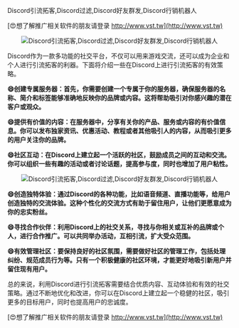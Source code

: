 Discord引流拓客,Discord过滤,Discord好友群发,Discord行销机器人

[😍想了解推广相关软件的朋友请登录 http://www.vst.tw](http://www.vst.tw)

 <center><img src="https://vst.tw/MP4/tuiguang/png/5.png" alt="Discord引流拓客,Discord过滤,Discord好友群发,Discord行销机器人"></center>

Discord作为一款多功能的社交平台，不仅可以用来游戏交流，还可以成为企业和个人进行引流拓客的利器。下面将介绍一些在Discord上进行引流拓客的有效策略。

**😄创建专属服务器：首先，你需要创建一个专属于你的服务器，确保服务器的名称、简介和标签能够准确地反映你的品牌或内容。这将帮助吸引对你感兴趣的潜在客户或观众。**

**😄提供有价值的内容：在服务器中，分享有关你的产品、服务或内容的有价值信息。你可以发布独家资讯、优惠活动、教程或者其他吸引人的内容，从而吸引更多的用户关注你的品牌。**

**😄社区互动：在Discord上建立起一个活跃的社区，鼓励成员之间的互动和交流。你可以组织一些有趣的活动或者讨论话题，提高参与度，同时也增加了用户粘性。**

 <center><img src="https://vst.tw/MP4/tuiguang/png/4.png" alt="Discord引流拓客,Discord过滤,Discord好友群发,Discord行销机器人"></center>

**😄创造独特体验：通过Discord的各种功能，比如语音频道、直播功能等，给用户创造独特的交流体验。这种个性化的交流方式有助于留住用户，让他们更愿意成为你的忠实粉丝。**

**😄寻找合作伙伴：利用Discord上的社交关系，寻找与你相关或互补的品牌或个人，进行合作推广。可以共同举办活动，互相引流，扩大受众范围。**

**😄有效管理社区：要保持良好的社区氛围，需要做好社区的管理工作，包括处理纠纷、规范成员行为等。只有一个积极健康的社区环境，才能更好地吸引新用户并留住现有用户。**

总的来说，利用Discord进行引流拓客需要结合优质内容、互动体验和有效的社交策略。通过不断地优化和改进，你可以在Discord上建立起一个稳健的社区，吸引更多的目标用户，同时也提高用户的忠诚度。

[😍想了解推广相关软件的朋友请登录 http://www.vst.tw](http://www.vst.tw)



